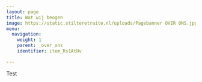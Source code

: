 ```yaml
---
layout: page
title: Wat wij beogen
image: https://static.stilteretraite.nl/uploads/Pagebanner OVER ONS.jpg
menu:
  navigation:
    weight: 1
    parent: _over_ons
    identifier: item_Rs1AtHv

---
```

Test